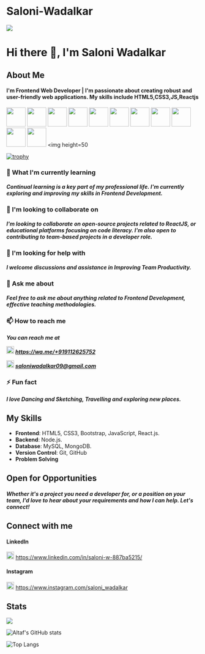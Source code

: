 # Saloni-Wadalkar
![](https://komarev.com/ghpvc/?username=saloni-wadalkar&color=green&style=flat)

# Hi there 👋, I'm Saloni Wadalkar

## About Me
<h4>I'm Frontend Web Developer | I'm passionate about creating robust and user-friendly web applications. My skills include HTML5,CSS3,JS,Reactjs</h4>
               
<img height=50 src="https://cdn.jsdelivr.net/gh/devicons/devicon/icons/python/python-original.svg"/> <img height=50 src="https://cdn.jsdelivr.net/gh/devicons/devicon/icons/html5/html5-original.svg" /> <img height=50 src="https://cdn.jsdelivr.net/gh/devicons/devicon/icons/css3/css3-original.svg" /> <img height=50 src="https://cdn.jsdelivr.net/gh/devicons/devicon/icons/react/react-original.svg" /> <img height=50 src="https://cdn.jsdelivr.net/gh/devicons/devicon/icons/git/git-plain.svg"/> <img height=50 src="https://cdn.jsdelivr.net/gh/devicons/devicon/icons/github/github-original.svg"/> <img height=50 src="https://cdn.jsdelivr.net/gh/devicons/devicon/icons/bootstrap/bootstrap-original-wordmark.svg" /> <img height=50 src="https://cdn.jsdelivr.net/gh/devicons/devicon/icons/javascript/javascript-original.svg" /> <img height=50 src="https://cdn.jsdelivr.net/gh/devicons/devicon/icons/nodejs/nodejs-original-wordmark.svg" /> <img height=50 src="https://cdn.jsdelivr.net/gh/devicons/devicon/icons/mongodb/mongodb-original-wordmark.svg" />  <img height=50 src="https://cdn.jsdelivr.net/gh/devicons/devicon/icons/nextjs/nextjs-original-wordmark.svg" /> <img height=50 

[![trophy](https://github-profile-trophy.vercel.app/?username=altafk6198)](https://github.com/altafk6198/github-profile-trophy)

### 🌱 What I'm currently learning
<h5>Continual learning is a key part of my professional life. I'm currently exploring and improving my skills in Frontend Development.</h5>

### 👯 I'm looking to collaborate on
<h5>I'm looking to collaborate on open-source projects related to ReactJS, or educational platforms focusing on code literacy. I'm also open to contributing to team-based projects in a developer role.</h5>

### 🤔 I'm looking for help with
<h5>I welcome discussions and assistance in Improving Team Productivity.</h5>

### 💬 Ask me about
<h5>Feel free to ask me about anything related to Frontend Development, effective teaching methodologies.</h5>

### 📫 How to reach me
<h5>You can reach me at 


  <img src="https://github.com/wadalkarsaloni/wadalkarsaloni/assets/101108751/0ad95d8a-ac22-4d38-b693-0a9c590c028c" width="20" height="20">  https://wa.me/+919112625752


<img src="https://github.com/wadalkarsaloni/wadalkarsaloni/assets/101108751/3deac7ec-9549-4ab6-84c1-81783d5bf561" height="20" width="20">  saloniwadalkar09@gmail.com </h5>

### ⚡ Fun fact
<h5>I love Dancing and Sketching, Travelling and exploring new places.</h5>

## My Skills

* **Frontend**:  HTML5, CSS3, Bootstrap, JavaScript, React.js.
* **Backend**:  Node.js.
* **Database**:  MySQL, MongoDB.
* **Version Control**:  Git, GitHub
* **Problem Solving**

## Open for Opportunities
<h5>Whether it's a project you need a developer for, or a position on your team, I'd love to hear about your requirements and how I can help. Let's connect!</h5>

## Connect with me

#### LinkedIn

<img src="https://github.com/wadalkarsaloni/wadalkarsaloni/assets/101108751/aa8cadb9-157a-4fcc-a92a-f55f4fbf66ba" height="20" width="20">  https://www.linkedin.com/in/saloni-w-887ba5215/

#### Instagram

<img src="https://github.com/wadalkarsaloni/wadalkarsaloni/assets/101108751/47c73da6-9d26-4322-836f-82a9b4249d3e" height="20" width="20">  https://www.instagram.com/saloni_wadalkar

## Stats
<img src="https://github-readme-streak-stats.herokuapp.com/?user=wadalkarsaloni"/>

![Altaf's GitHub stats](https://github-readme-stats.vercel.app/api?username=wadalkarsaloni&show_icons=true&theme=radical)

![Top Langs](https://github-readme-stats.vercel.app/api/top-langs/?username=wadalkarsaloni&show_progress=true)
